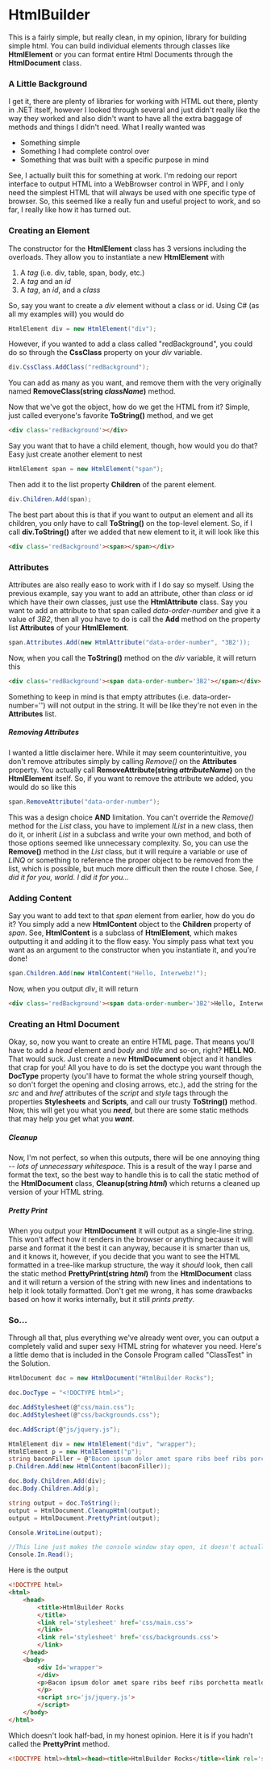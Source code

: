 # HtmlBuilder

This is a fairly simple, but really clean, in my opinion, library for building simple html. You can build individual elements through classes like **HtmlElement** or you can format entire Html Documents through the **HtmlDocument** class. 

### A Little Background ###
I get it, there are plenty of libraries for working with HTML out there, plenty in .NET itself, however I looked through several and just didn't really like the way they worked and also didn't want to have all the extra baggage of methods and things I didn't need. What I really wanted was  
- Something simple
- Something I had complete control over
- Something that was built with a specific purpose in mind

See, I actually built this for something at work. I'm redoing our report interface to output HTML into a WebBrowser control in WPF, and I only need the simplest HTML that will always be used with one specific type of browser. So, this seemed like a really fun and useful project to work, and so far, I really like how it has turned out.

### Creating an Element ###
The constructor for the **HtmlElement** class has 3 versions including the overloads. They allow you to instantiate a new **HtmlElement** with

1. A *tag* (i.e. div, table, span, body, etc.)
2. A *tag* and an *id*
3. A *tag*, an *id*, and a *class*

So, say you want to create a *div* element without a class or id. Using C# (as all my examples will) you would do

```csharp
HtmlElement div = new HtmlElement("div"); 
```
However, if you wanted to add a class called "redBackground", you could do so through the **CssClass** property on your *div* variable. 

```csharp
div.CssClass.AddClass("redBackground");
```

You can add as many as you want, and remove them with the very originally named **RemoveClass(string *className*)** method.

Now that we've got the object, how do we get the HTML from it? Simple, just called everyone's favorite **ToString()** method, and we get

```html
<div class='redBackground'></div>
```
Say you want that to have a child element, though, how would you do that? Easy just create another element to nest

```csharp
HtmlElement span = new HtmlElement("span");
```

Then add it to the list property **Children** of the parent element.

```csharp
div.Children.Add(span);
```

The best part about this is that if you want to output an element and all its children, you only have to call **ToString()** on the top-level element. So, if I call **div.ToString()** after we added that new element to it, it will look like this

```html
<div class='redBackground'><span></span></div>
```

### Attributes ###
Attributes are also really easo to work with if I do say so myself. Using the previous example, say you want to add an attribute, other than *class* or *id* which have their own classes, just use the **HtmlAttribute** class. Say you want to add an attribute to that span called *data-order-number* and give it a value of *3B2*, then all you have to do is call the **Add** method on the property list **Attributes** of your **HtmlElement**.

```csharp
span.Attributes.Add(new HtmlAttribute("data-order-number", "3B2'));
```

Now, when you call the **ToString()** method on the *div* variable, it will return this

```html
<div class='redBackground'><span data-order-number='3B2'></span></div>
```

Something to keep in mind is that empty attributes (i.e. data-order-number='') will not output in the string. It will be like they're not even in the **Attributes** list.

##### Removing Attributes #####
I wanted a little disclaimer here. While it may seem counterintuitive, you don't remove attributes simply by calling *Remove()* on the **Attributes** property. You actually call **RemoveAttribute(string *attributeName*)** on the **HtmlElement** itself. So, if you want to remove the attribute we added, you would do so like this

```csharp
span.RemoveAttribute("data-order-number");
```
This was a design choice **AND** limitation. You can't override the *Remove()* method for the *List<T>* class, you have to implement *IList<T>* in a new class, then do it, or inherit *List<T>* in a subclass and write your own method, and both of those options seemed like unnecessary complexity. So, you can use the **Remove()** method in the *List<T>* class, but it will require a variable or use of *LINQ* or something to reference the proper object to be removed from the list, which is possible, but much more difficult then the route I chose. See, *I did it for you, world. I did it for you...*

### Adding Content ###
Say you want to add text to that *span* element from earlier, how do you do it? You simply add a new **HtmlContent** object to the **Children** property of *span*. See, **HtmlContent** is a subclass of **HtmlElement**, which makes outputting it and adding it to the flow easy. You simply pass what text you want as an argument to the constructor when you instantiate it, and you're done!

```csharp
span.Children.Add(new HtmlContent("Hello, Interwebz!");
```

Now, when you output *div*, it will return

```html
<div class='redBackground'><span data-order-number='3B2'>Hello, Interwebz!</span></div>
```

### Creating an Html Document ###
Okay, so, now you want to create an entire HTML page. That means you'll have to add a *head* element and *body* and *title* and so-on, right? **HELL NO**. That would suck. Just create a new **HtmlDocument** object and it handles that crap for you! All you have to do is set the doctype you want through the **DocType** property (you'll have to format the whole string yourself though, so don't forget the opening and closing arrows, etc.), add the string for the *src* and and *href* attributes of the *script* and *style* tags through the properties **Stylesheets** and **Scripts**, and call our trusty **ToString()** method. Now, this will get you what you ***need***, but there are some static methods that may help you get what you ***want***.

##### Cleanup #####
Now, I'm not perfect, so when this outputs, there will be one annoying thing -- *lots of unnecessary whitespace*. This is a result of the way I parse and format the text, so the best way to handle this is to call the static method of the **HtmlDocument** class, **Cleanup(string *html*)** which returns a cleaned up version of your HTML string.

##### Pretty Print #####
When you output your **HtmlDocument** it will output as a single-line string. This won't affect how it renders in the browser or anything because it will parse and format it the best it can anyway, because it is smarter than us, and it knows it, however, if you decide that you want to see the HTML formatted in a tree-like markup structure, the way it *should* look, then call the static method **PrettyPrint(string *html*)** from the **HtmlDocument** class and it will return a version of the string with new lines and indentations to help it look totally formatted. Don't get me wrong, it has some drawbacks based on how it works internally, but it still *prints pretty*.

### So... ###
Through all that, plus everything we've already went over, you can output a completely valid and super sexy HTML string for whatever you need. Here's a little demo that is included in the Console Program called "ClassTest" in the Solution.

```csharp
HtmlDocument doc = new HtmlDocument("HtmlBuilder Rocks");

doc.DocType = "<!DOCTYPE html>";

doc.AddStylesheet(@"css/main.css");
doc.AddStylesheet(@"css/backgrounds.css");

doc.AddScript(@"js/jquery.js");

HtmlElement div = new HtmlElement("div", "wrapper");
HtmlElement p = new HtmlElement("p");
string baconFiller = @"Bacon ipsum dolor amet spare ribs beef ribs porchetta meatloaf ham shoulder ham hock bresaola ball tip rump kielbasa swine alcatra kevin. Turducken andouille jowl, corned beef short ribs beef beef ribs flank fatback pork belly shank frankfurter cupim shoulder. Sirloin meatloaf porchetta t-bone. Sirloin kevin venison meatball tenderloin flank turducken pig tongue t-bone cow corned beef alcatra. Kielbasa landjaeger ball tip prosciutto salami pork chop tail rump fatback.";
p.Children.Add(new HtmlContent(baconFiller));

doc.Body.Children.Add(div);
doc.Body.Children.Add(p);

string output = doc.ToString();
output = HtmlDocument.CleanupHtml(output);
output = HtmlDocument.PrettyPrint(output);

Console.WriteLine(output);

//This line just makes the console window stay open, it doesn't actually do anything
Console.In.Read();
```

Here is the output

```html
<!DOCTYPE html>
<html>
	<head>
		<title>HtmlBuilder Rocks
		</title>
		<link rel='stylesheet' href='css/main.css'>
		</link>
		<link rel='stylesheet' href='css/backgrounds.css'>
		</link>
	</head>
	<body>
		<div Id='wrapper'>
		</div>
		<p>Bacon ipsum dolor amet spare ribs beef ribs porchetta meatloaf ham shoulder ham hock bresaola ball tip rump kielbasa swine alcatra kevin. Turducken andouille jowl, corned beef short ribs beef beef ribs flank fatback pork belly shank frankfurter cupim shoulder. Sirloin meatloaf porchetta t-bone. Sirloin kevin venison meatball tenderloin flank turducken pig tongue t-bone cow corned beef alcatra. Kielbasa landjaeger ball tip prosciutto salami pork chop tail rump fatback.
		</p>
		<script src='js/jquery.js'>
		</script>
	</body>
</html>
```
Which doesn't look half-bad, in my honest opinion. Here it is if you hadn't called the **PrettyPrint** method.

```html
<!DOCTYPE html><html><head><title>HtmlBuilder Rocks</title><link rel='stylesheet' href='css/main.css'></link><link rel='stylesheet' href='css/backgrounds.css'></link></head><body><div Id='wrapper'></div><p>Bacon ipsum dolor amet spare ribs beef ribs porchetta meatloaf ham shoulder ham hock bresaola ball tip rump kielbasa swine alcatra kevin. Turducken andouille jowl, corned beef short ribs beef beef ribs flank fatback pork belly shank frankfurter cupim shoulder. Sirloin meatloaf porchetta t-bone. Sirloin kevin venison meatball tenderloin flank turducken pig tongue t-bone cow corned beef alcatra. Kielbasa landjaeger ball tip prosciutto salami pork chop tail rump fatback.</p><script src='js/jquery.js'></script></body></html>
```
